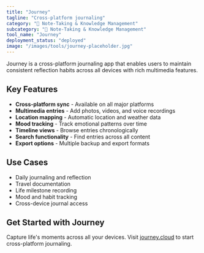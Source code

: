 ```yaml
---
title: "Journey"
tagline: "Cross-platform journaling"
category: "📝 Note-Taking & Knowledge Management"
subcategory: "📝 Note-Taking & Knowledge Management"
tool_name: "Journey"
deployment_status: "deployed"
image: "/images/tools/journey-placeholder.jpg"
---
```

Journey is a cross-platform journaling app that enables users to maintain consistent reflection habits across all devices with rich multimedia features.

## Key Features

- **Cross-platform sync** - Available on all major platforms
- **Multimedia entries** - Add photos, videos, and voice recordings
- **Location mapping** - Automatic location and weather data
- **Mood tracking** - Track emotional patterns over time
- **Timeline views** - Browse entries chronologically
- **Search functionality** - Find entries across all content
- **Export options** - Multiple backup and export formats

## Use Cases

- Daily journaling and reflection
- Travel documentation
- Life milestone recording
- Mood and habit tracking
- Cross-device journal access

## Get Started with Journey

Capture life's moments across all your devices. Visit [journey.cloud](https://journey.cloud) to start cross-platform journaling.